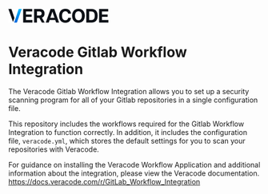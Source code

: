 ![Veracode](imgs/vclogo-light-mode.png)

# Veracode Gitlab Workflow Integration 

The Veracode Gitlab Workflow Integration allows you to set up a security scanning program for all of your Gitlab repositories in a single configuration file.

This repository includes the workflows required for the Gitlab Workflow Integration to function correctly. In addition, it includes the configuration file, `veracode.yml`, which stores the default settings for you to scan your repositories with Veracode.

For guidance on installing the Veracode Workflow Application and additional information about the integration, please view the Veracode documentation.
https://docs.veracode.com/r/GitLab_Workflow_Integration
